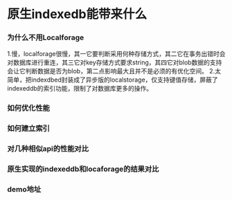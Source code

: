 # 原生indexedb能带来什么

### 为什么不用Localforage
1.慢，localforage很慢，其一它要判断采用何种存储方式，其二它在事务出错时会对数据库进行重连，其三它对key存储方式要求string，其四它对blob数据的支持会让它判断数据是否为blob，第二点影响最大且并不是必须的有优化空间。
2.太简单，把indexdbed封装成了异步版的localstorage，仅支持键值存储，屏蔽了indexeddb的索引功能，限制了对数据库更多的操作。

### 如何优化性能

### 如何建立索引

### 对几种相似api的性能对比

### 原生实现的indexeddb和locaforage的结果对比

### demo地址